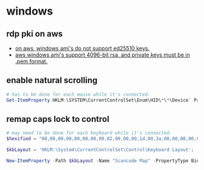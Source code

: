 windows
=======

## rdp pki on aws

* [on aws, windows ami's do not support ed25510 keys.](https://github.com/aws/aws-cli/discussions/7074)
* [aws windows ami's support 4096-bit rsa, and private keys must be in .pem format.](https://docs.aws.amazon.com/AWSEC2/latest/UserGuide/create-key-pairs.html#how-to-generate-your-own-key-and-import-it-to-aws)

## enable natural scrolling

```powershell
# has to be done for each mouse while it's connected.
Get-ItemProperty HKLM:\SYSTEM\CurrentControlSet\Enum\HID\*\*\Device` Parameters FlipFlopWheel -EA 0 | ForEach-Object { Set-ItemProperty $_.PSPath FlipFlopWheel 1 }
```

## remap caps lock to control

```powershell
# may need to be done for each keyboard while it's connected.
$hexified = "00,00,00,00,00,00,00,00,02,00,00,00,1d,00,3a,00,00,00,00,00".Split(',') | % { "0x$_"};

$kbLayout = 'HKLM:\System\CurrentControlSet\Control\Keyboard Layout';

New-ItemProperty -Path $kbLayout -Name "Scancode Map" -PropertyType Binary -Value ([byte[]]$hexified);
```
